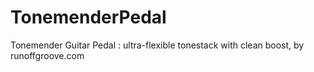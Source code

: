 # TonemenderPedal
Tonemender Guitar Pedal : ultra-flexible tonestack with clean boost, by runoffgroove.com
